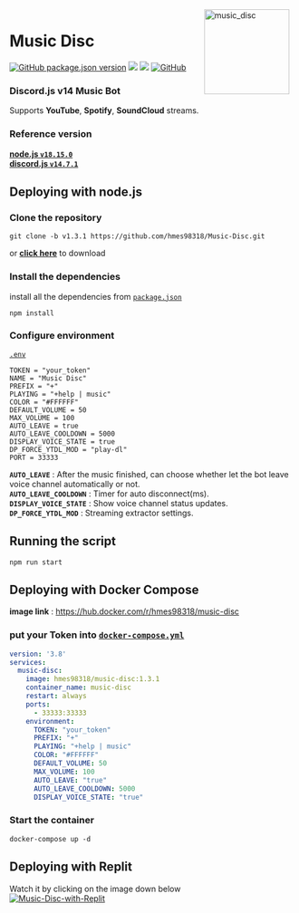 <img width="150" height="150" align="right" style="float: right; margin: 0 10px 0 0;" alt="music_disc" src="public/imgs/logo2.png">

# Music Disc 

<a href="https://github.com/hmes98318/Music-Disc/releases"><img alt="GitHub package.json version" src="https://img.shields.io/github/package-json/v/hmes98318/Music-Disc?style=for-the-badge"></a> 
<a href="https://discord.js.org/"><img src="https://img.shields.io/badge/Discord.JS-v14-blue?style=for-the-badge&logo=DISCORD" /></a> 
<a href="https://nodejs.org/"><img src="https://img.shields.io/badge/Node.JS->=16.13.0-brightgreen?style=for-the-badge&logo=Node.js"></a> 
<a href="https://github.com/hmes98318/Music-Disc/blob/main/LICENSE"><img alt="GitHub" src="https://img.shields.io/github/license/hmes98318/Music-Disc?style=for-the-badge&color=brightgreen"></a>  

### Discord.js v14 Music Bot  
Supports **YouTube**, **Spotify**, **SoundCloud** streams.


### Reference version  
[**node.js  `v18.15.0`**](https://nodejs.org/en/)  
[**discord.js  `v14.7.1`**](https://www.npmjs.com/package/discord.js)  


## Deploying with node.js

### Clone the repository
```
git clone -b v1.3.1 https://github.com/hmes98318/Music-Disc.git
```
or [**click here**](https://github.com/hmes98318/Music-Disc/releases) to download  


### Install the dependencies
install all the dependencies from [`package.json`](./package.json)  
```
npm install
```

### Configure environment
[`.env`](./.env) 
```env
TOKEN = "your_token"
NAME = "Music Disc"
PREFIX = "+"
PLAYING = "+help | music"
COLOR = "#FFFFFF"
DEFAULT_VOLUME = 50
MAX_VOLUME = 100
AUTO_LEAVE = true
AUTO_LEAVE_COOLDOWN = 5000
DISPLAY_VOICE_STATE = true
DP_FORCE_YTDL_MOD = "play-dl"
PORT = 33333
```
**`AUTO_LEAVE`** : After the music finished, can choose whether let the bot leave voice channel automatically or not.  
**`AUTO_LEAVE_COOLDOWN`** : Timer for auto disconnect(ms).  
**`DISPLAY_VOICE_STATE`** : Show voice channel status updates.   
**`DP_FORCE_YTDL_MOD`** : Streaming extractor settings.

## Running the script 
```
npm run start
```


## Deploying with Docker Compose  
**image link** : https://hub.docker.com/r/hmes98318/music-disc  
### put your Token into [`docker-compose.yml`](./docker-compose.yml)
```yml
version: '3.8'
services:
  music-disc:
    image: hmes98318/music-disc:1.3.1
    container_name: music-disc
    restart: always
    ports:
      - 33333:33333
    environment:
      TOKEN: "your_token"
      PREFIX: "+"
      PLAYING: "+help | music"
      COLOR: "#FFFFFF"
      DEFAULT_VOLUME: 50
      MAX_VOLUME: 100
      AUTO_LEAVE: "true"
      AUTO_LEAVE_COOLDOWN: 5000
      DISPLAY_VOICE_STATE: "true"
```

### Start the container  
```
docker-compose up -d
```


## Deploying with Replit  
Watch it by clicking on the image down below  
[![Music-Disc-with-Replit](https://img.youtube.com/vi/WH5aSHIebcc/0.jpg)](https://youtu.be/WH5aSHIebcc)  



